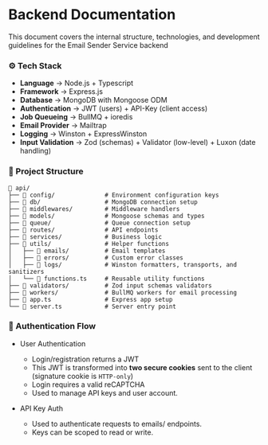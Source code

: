 # Backend Documentation

This document covers the internal structure, technologies, and development guidelines for the Email Sender Service backend

### ⚙️ Tech Stack

- **Language** → Node.js + Typescript
- **Framework** → Express.js
- **Database** → MongoDB with Mongoose ODM
- **Authentication** → JWT (users) + API-Key (client access)
- **Job Queueing** → BullMQ + ioredis
- **Email Provider** → Mailtrap
- **Logging** → Winston + ExpressWinston
- **Input Validation** → Zod (schemas) + Validator (low-level) + Luxon (date handling)

### 📁 Project Structure

```
📁 api/
├── 📂 config/              # Environment configuration keys
├── 📂 db/                  # MongoDB connection setup
├── 📂 middlewares/         # Middleware handlers
├── 📂 models/              # Mongoose schemas and types
├── 📂 queue/               # Queue connection setup
├── 📂 routes/              # API endpoints  
├── 📂 services/            # Business logic
├── 📂 utils/               # Helper functions
│   ├── 📂 emails/          # Email templates
│   ├── 📂 errors/          # Custom error classes
│   ├── 📂 logs/            # Winston formatters, transports, and sanitizers
│   └── 📄 functions.ts     # Reusable utility functions
├── 📂 validators/          # Zod input schemas validators
├── 📂 workers/             # BullMQ workers for email processing
├── 📄 app.ts               # Express app setup  
└── 📄 server.ts            # Server entry point 
```

### 🔑 Authentication Flow

- User Authentication
    - Login/registration returns a JWT
    - This JWT is transformed into **two secure cookies** sent to the client (signature cookie is `HTTP-only`)
    - Login requires a valid reCAPTCHA
    - Used to manage API keys and user account.

- API Key Auth
    - Used to authenticate requests to emails/ endpoints.
    - Keys can be scoped to read or write.